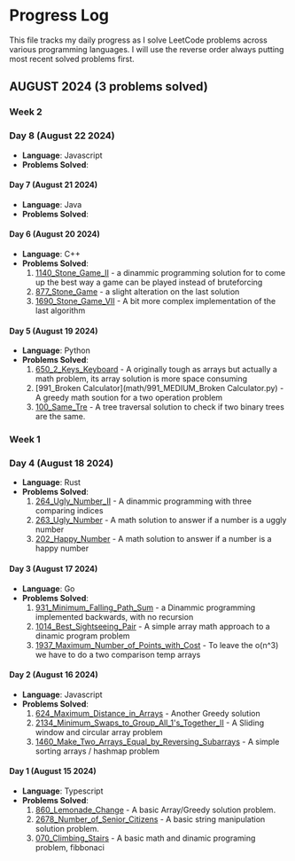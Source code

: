 # Progress Log

This file tracks my daily progress as I solve LeetCode problems across various programming languages.
I will use the reverse order always putting most recent solved problems first.

## AUGUST 2024 (3 problems solved)


### Week 2

### Day 8 (August 22 2024)
- **Language**: Javascript
- **Problems Solved**:

#### Day 7 (August 21 2024)
- **Language**: Java
- **Problems Solved**:

#### Day 6 (August 20 2024)
- **Language**: C++
- **Problems Solved**:
  1. [1140_Stone_Game_II](dinamic_programming/1140_MEDIUM_Stone_Game_II.cpp) - a dinammic programming solution for to come up the best way a game can be played instead of bruteforcing
  2. [877_Stone_Game](dinamic_programming/877_MEDIUM_Stone_Game.cpp) - a slight alteration on the last solution
  3. [1690_Stone_Game_VII](dinamic_programming/1690_MEDIUM_Stone_Game_VII.cpp) - A bit more complex implementation of the last algorithm
  
#### Day 5 (August 19 2024)
- **Language**: Python
- **Problems Solved**:
  1. [650_2_Keys_Keyboard](arrays/650_MEDIUM_2_Keys_Keyboard.py) - A originally tough as arrays but actually a math problem, its array solution is more space consuming
  2. [991_Broken Calculator](math/991_MEDIUM_Broken Calculator.py) - A greedy math soution for a two operation problem
  3. [100_Same_Tre](trees/100_EASY_Same_Tree.py) - A tree traversal solution to check if two binary trees are the same.  

### Week 1 

### Day 4 (August 18 2024)
- **Language**: Rust
- **Problems Solved**:
  1. [264_Ugly_Number_II](dynamic_programming/264_MEDIUM_Ugly_Number_II.rs) - A dinammic programming with three comparing indices
  2. [263_Ugly_Number](math/263_EASY_Ugly_Number.rs) - A math solution to answer if a number is a uggly number
  3. [202_Happy_Number](math/202_EASY_Happy_Number.rs) - A math solution to answer if a number is a happy number
  
#### Day 3 (August 17 2024)
- **Language**: Go
- **Problems Solved**:
  1. [931_Minimum_Falling_Path_Sum](dynamic_programming/931_MEDIUM_Minimum_Falling_Path_Sum.go) - a Dinammic programming implemented backwards, with no recursion
  2. [1014_Best_Sightseeing_Pair](arrays/1014_MEDIUM_Best_Sightseeing_Pair.go) - A simple array math approach to a dinamic program problem
  3. [1937_Maximum_Number_of_Points_with_Cost](dynamic_programming/1937_MEDIUM_Maximum_Number_of_Points_with_Cost.go) - To leave the o(n^3) we have to do a two comparison temp arrays 


#### Day 2 (August 16 2024)
- **Language**: Javascript
- **Problems Solved**:
  1. [624_Maximum_Distance_in_Arrays](arrays/624_MEDIUM_Maximum_Distance_in_Arrays.js) - Another Greedy solution
  2. [2134_Minimum_Swaps_to_Group_All_1's_Together_II](arrays/2134_MEDIUM_Minimum_Swaps_to_Group_All_1's_Together_II.js) - A Sliding window and circular array problem
  3. [1460_Make_Two_Arrays_Equal_by_Reversing_Subarrays](arrays/1460_EASY_Make_Two_Arrays_Equal_by_Reversing_Subarrays.js) - A simple sorting arrays / hashmap problem
  
#### Day 1 (August 15 2024)
- **Language**: Typescript
- **Problems Solved**:
  1. [860_Lemonade_Change](arrays/860_EASY_lemonade_change.ts) - A basic Array/Greedy solution problem.
  2. [2678_Number_of_Senior_Citizens](strings/2678_EASY_Number_of_Senior_Citizens.ts) - A basic string manipulation solution problem.
  3. [070_Climbing_Stairs](dynamic_programming/070_EASY_Climbing_Stairs.ts) - A basic math and dinamic programing problem, fibbonaci

